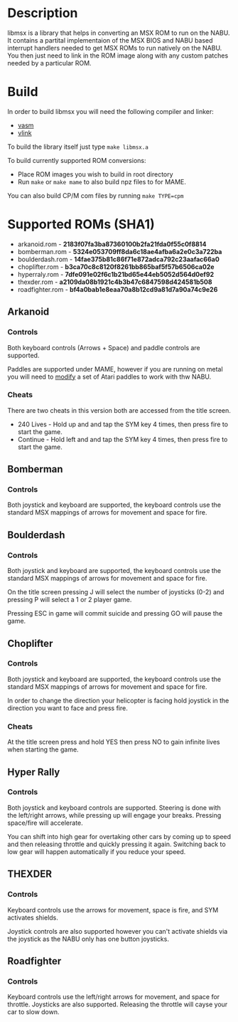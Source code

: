 # Description

libmsx is a library that helps in converting an MSX ROM to run on the NABU. It contains a partital implementaion of the MSX BIOS and NABU based interrupt handlers needed to get MSX ROMs to run natively on the NABU. You then just need to link in the ROM image along with any custom patches needed by a particular ROM.

# Build

In order to build libmsx you will need the following compiler and linker:

  * [vasm](http://sun.hasenbraten.de/vasm/)
  * [vlink](http://sun.hasenbraten.de/vlink/)

To build the library itself just type ```make libmsx.a```

To build currently supported ROM conversions:
  * Place ROM images you wish to build in root directory
  * Run ```make``` or ```make mame``` to also build npz files to for MAME.

You can also build CP/M com files by running ```make TYPE=cpm```

# Supported ROMs (SHA1)

  * arkanoid.rom - **2183f07fa3ba87360100b2fa21fda0f55c0f8814**
  * bomberman.rom - **5324e053709ff8da6c18ae4afba6a2e0c3a722ba**
  * boulderdash.rom - **14fae375b81c86f71e872adca792c23aafac66a0**
  * choplifter.rom - **b3ca70c8c8120f8261bb865baf5f57b6506ca02e**
  * hyperraly.rom - **7dfe091e02f6c1b21bd65e44eb5052d564d0ef92**
  * thexder.rom - **a2109da08b1921c4b3b47c6847598d424581b508**
  * roadfighter.rom - **bf4a0bab1e8eaa70a8b12cd9a81d7a90a74c9e26**


## Arkanoid

### Controls

Both keyboard controls (Arrows + Space) and paddle controls are supported.

Paddles are supported under MAME, however if you are running on metal you will need to [modify](https://www.nabunetwork.com/download-manager.php?id=64) a set of Atari paddles to work with thw NABU.

### Cheats

There are two cheats in this version both are accessed from the title screen.

  * 240 Lives - Hold up and and tap the SYM key 4 times, then press fire to start the game.
  * Continue  - Hold left and and tap the SYM key 4 times, then press fire to start the game.

## Bomberman

### Controls

Both joystick and keyboard are supported, the keyboard controls use the standard MSX mappings of arrows for movement and space for fire.

## Boulderdash

### Controls

Both joystick and keyboard are supported, the keyboard controls use the standard MSX mappings of arrows for movement and space for fire.

On the title screen pressing J will select the number of joysticks (0-2) and pressing P will select a 1 or 2 player game.

Pressing ESC in game will commit suicide and pressing GO will pause the game.

## Choplifter

### Controls

Both joystick and keyboard are supported, the keyboard controls use the standard MSX mappings of arrows for movement and space for fire.

In order to change the direction your helicopter is facing hold joystick in the direction you want to face and press fire.

### Cheats

At the title screen press and hold YES then press NO to gain infinite lives when starting the game.

## Hyper Rally

### Controls

Both joystick and keyboard controls are supported. Steering is done with the left/right arrows, while pressing up will engage your breaks. Pressing space/fire will accelerate.

You can shift into high gear for overtaking other cars by coming up to speed and then releasing throttle and quickly pressing it again. Switching back to low gear will happen automatically if you reduce your speed.

## THEXDER

### Controls

Keyboard controls use the arrows for movement, space is fire, and SYM activates shields.

Joystick controls are also supported however you can't activate shields via the joystick as the NABU only has one button joysticks.

## Roadfighter

### Controls

Keyboard controls use the left/right arrows for movement, and space for throttle. Joysticks are also supported. Releasing the throttle will cayse your car to slow down.
